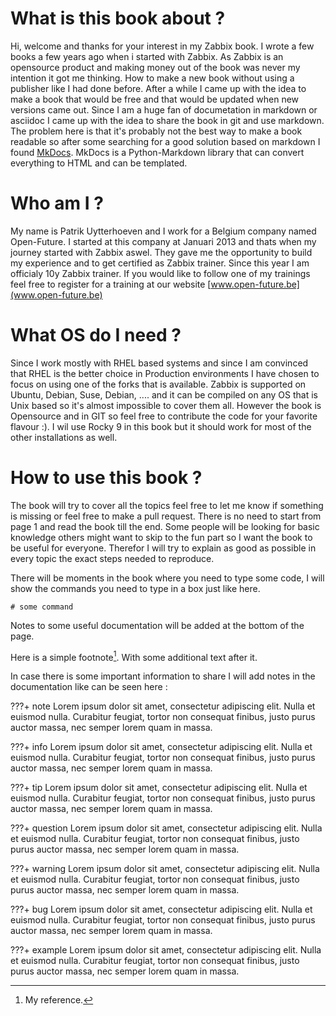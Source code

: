 # What is this book about ?

Hi, welcome and thanks for your interest in my Zabbix book. I wrote a few books a few years ago when i started with Zabbix.
As Zabbix is an opensource product and making money out of the book was never my intention it got me thinking. 
How to make a new book without using a publisher like I had done before.
After a while I came up with the idea to make a book that would be free and that would be updated when new versions came out.
Since I am a huge fan of documetation in markdown or asciidoc I came up with the idea to share the book in git and use markdown.
The problem here is that it's probably not the best way to make a book readable so after some searching for a good solution based on markdown I found [MkDocs](www.mkdocs.org). MkDocs is a Python-Markdown library that can convert everything to HTML and can be templated.


# Who am I ?

My name is Patrik Uytterhoeven and I work for a Belgium company named Open-Future. I started at this company at Januari 2013 and thats
when my journey started with Zabbix aswel. They gave me the opportunity to build my experience and to get certified as Zabbix trainer.
Since this year I am officialy 10y Zabbix trainer. If you would like to follow one of my trainings feel free to register for a training at our website [www.open-future.be](www.open-future.be)

# What OS do I need ?

Since I work mostly with RHEL based systems and since I am convinced that RHEL is the better choice in Production environments I have chosen to focus on using one of the forks that is available. Zabbix is supported on Ubuntu, Debian, Suse, Debian, .... and it can be compiled on any OS that is Unix based so it's almost impossible to cover them all. However the book is Opensource and in GIT so feel free to contribute the code for your favorite flavour :). I wil use Rocky 9 in this book but it should work for most of the other installations as well.


# How to use this book ?

The book will try to cover all the topics feel free to let me know if something is missing or feel free to make a pull request. 
There is no need to start from page 1 and read the book till the end. Some people will be looking for basic knowledge others might want to skip to the fun part so I want the book to be useful for everyone. Therefor I will try to explain as good as possible in every topic the exact steps needed to reproduce.
 
There will be moments in the book where you need to type some code, I will show the commands you need to type in a box just like here.

```
# some command 
```

Notes to some useful documentation will be added at the bottom of the page.


Here is a simple footnote[^1]. With some additional text after it.

[^1]: My reference.


In case there is some important information to share I will add notes in the documentation like can be seen here :

???+ note
    Lorem ipsum dolor sit amet, consectetur adipiscing elit. Nulla et euismod nulla. Curabitur feugiat, tortor non consequat finibus, justo purus auctor massa, nec semper lorem quam in massa.

???+ info
    Lorem ipsum dolor sit amet, consectetur adipiscing elit. Nulla et euismod nulla. Curabitur feugiat, tortor non consequat finibus, justo purus auctor massa, nec semper lorem quam in massa.

???+ tip
    Lorem ipsum dolor sit amet, consectetur adipiscing elit. Nulla et euismod nulla. Curabitur feugiat, tortor non consequat finibus, justo purus auctor massa, nec semper lorem quam in massa.

???+ question
    Lorem ipsum dolor sit amet, consectetur adipiscing elit. Nulla et euismod nulla. Curabitur feugiat, tortor non consequat finibus, justo purus auctor massa, nec semper lorem quam in massa.

???+ warning
    Lorem ipsum dolor sit amet, consectetur adipiscing elit. Nulla et euismod nulla. Curabitur feugiat, tortor non consequat finibus, justo purus auctor massa, nec semper lorem quam in massa.

???+ bug
    Lorem ipsum dolor sit amet, consectetur adipiscing elit. Nulla et euismod nulla. Curabitur feugiat, tortor non consequat finibus, justo purus auctor massa, nec semper lorem quam in massa.

???+ example
    Lorem ipsum dolor sit amet, consectetur adipiscing elit. Nulla et euismod nulla. Curabitur feugiat, tortor non consequat finibus, justo purus auctor massa, nec semper lorem quam in massa.


